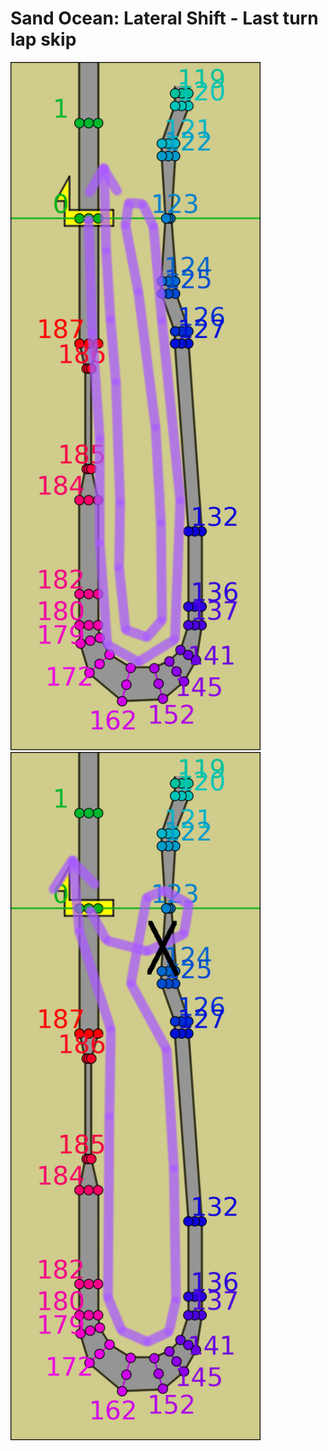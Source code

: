 # Sand Ocean: Lateral Shift - Last turn lap skip

<img src="img/sols_last-turn.png" width="400" />

<img src="img/sols_last-turn-edge-contact.png" width="400" />
